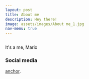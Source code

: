 ```yaml
---
layout: post
title: About me
description: Hey there!
image: assets/images/About me_1.jpg
nav-menu: true
---
```


<span class="image fit"><img src="assets/About me_1.jpg" alt="" /></span>
<div class="box alt">

It's a me, Mario

<h3>Social media</h3>
<a href="https://anchor.fm/tteokshow">anchor</a>.</p>
